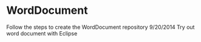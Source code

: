 WordDocument
============
Follow the steps to create the WordDocument repository 9/20/2014
Try out word document with Eclipse 

